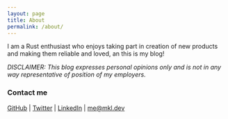 ```yaml
---
layout: page
title: About
permalink: /about/
---
```


I am a Rust enthusiast who enjoys taking part in creation of new products and making them reliable and loved, an this is my blog!



*DISCLAIMER: This blog expresses personal opinions only and is not in any way representative of position of my employers.*


### Contact me

[GitHub](https://github.com/mersinvald) | 
[Twitter](https://twitter.com/mersinvald) |
[LinkedIn](https://linkedin.com/in/mersinvald) |
[me@mkl.dev](mailto:me@mkl.dev)